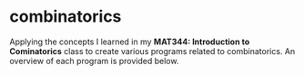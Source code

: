 # combinatorics
Applying the concepts I learned in my **MAT344: Introduction to Cominatorics** class to create various programs related to combinatorics. An overview of each program is provided below.


